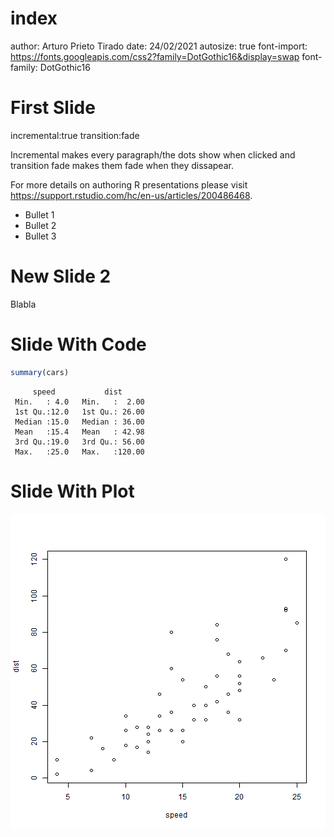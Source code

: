 index
========================================================
author: Arturo Prieto Tirado
date: 24/02/2021
autosize: true
font-import: https://fonts.googleapis.com/css2?family=DotGothic16&display=swap
font-family: DotGothic16

First Slide
========================================================
incremental:true
transition:fade

Incremental makes every paragraph/the dots show when clicked and transition fade makes them fade when they dissapear.

For more details on authoring R presentations please visit <https://support.rstudio.com/hc/en-us/articles/200486468>.

- Bullet 1
- Bullet 2
- Bullet 3

New Slide 2
========================================================

Blabla

Slide With Code
========================================================


```r
summary(cars)
```

```
     speed           dist       
 Min.   : 4.0   Min.   :  2.00  
 1st Qu.:12.0   1st Qu.: 26.00  
 Median :15.0   Median : 36.00  
 Mean   :15.4   Mean   : 42.98  
 3rd Qu.:19.0   3rd Qu.: 56.00  
 Max.   :25.0   Max.   :120.00  
```

Slide With Plot
========================================================

![plot of chunk unnamed-chunk-2](index-figure/unnamed-chunk-2-1.png)

